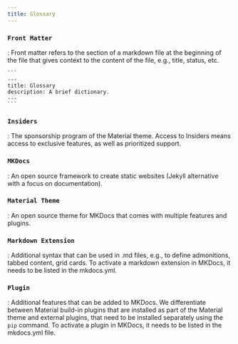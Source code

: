 ```yaml
---
title: Glossary
---
```


### `Front Matter`

:   Front matter refers to the section of a markdown file at the beginning of the file that gives context to the content of the file, e.g., title, status, etc.
	
	```
	---
	title: Glossary
	description: A brief dictionary.
	---
	```
	
### `Insiders`

:   The sponsorship program of the Material theme. Access to Insiders means access to exclusive features, as well as prioritized support.
	
### `MKDocs`

:   An open source framework to create static websites (Jekyll alternative with a focus on documentation).

### `Material Theme`

:   An open source theme for MKDocs that comes with multiple features and plugins.
	
### `Markdown Extension`

:   Additional syntax that can be used in .md files, e.g., to define admonitions, tabbed content, grid cards.
	To activate a markdown extension in MKDocs, it needs to be listed in the mkdocs.yml.
	
### `Plugin`

:   Additional features that can be added to MKDocs. 
	We differentiate between Material build-in plugins that are installed as part of the Material theme and external plugins, that need to be installed separately using the `pip` command.
	To activate a plugin in MKDocs, it needs to be listed in the mkdocs.yml file.
	